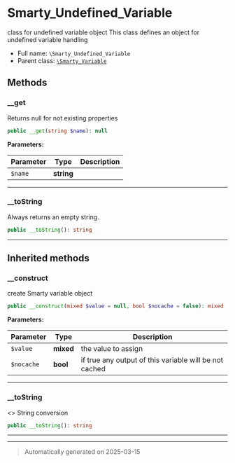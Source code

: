 
# Smarty_Undefined_Variable

class for undefined variable object
This class defines an object for undefined variable handling



* Full name: `\Smarty_Undefined_Variable`
* Parent class: [`\Smarty_Variable`](./Smarty_Variable.md)




## Methods


### __get

Returns null for not existing properties

```php
public __get(string $name): null
```








**Parameters:**

| Parameter | Type | Description |
|-----------|------|-------------|
| `$name` | **string** |  |





***

### __toString

Always returns an empty string.

```php
public __toString(): string
```












***


## Inherited methods


### __construct

create Smarty variable object

```php
public __construct(mixed $value = null, bool $nocache = false): mixed
```








**Parameters:**

| Parameter | Type | Description |
|-----------|------|-------------|
| `$value` | **mixed** | the value to assign |
| `$nocache` | **bool** | if true any output of this variable will be not cached |





***

### __toString

<<magic>> String conversion

```php
public __toString(): string
```












***


***
> Automatically generated on 2025-03-15
